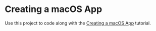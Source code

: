 # Creating a macOS App

Use this project to code along with the [Creating a macOS App](https://developer.apple.com/tutorials/swiftui/creating-a-macOS-app) tutorial.
